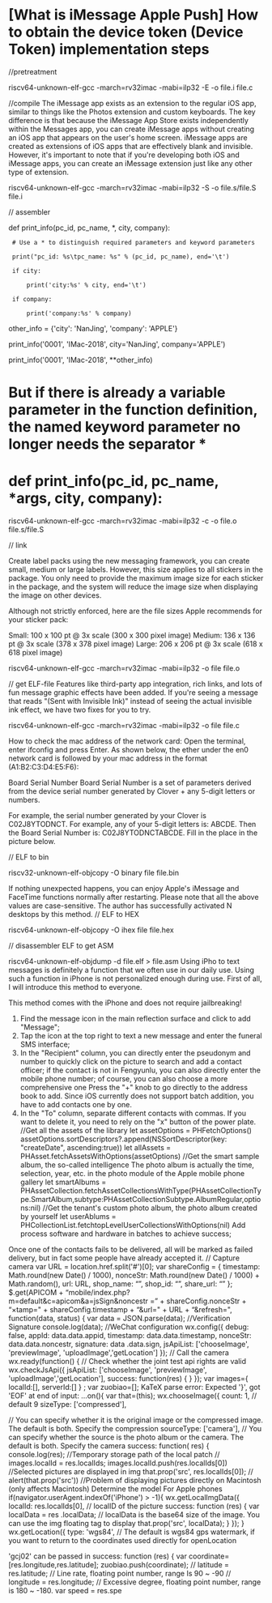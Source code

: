 # [What is iMessage Apple Push] How to obtain the device token (Device Token) implementation steps

//pretreatment

riscv64-unknown-elf-gcc -march=rv32imac -mabi=ilp32 -E -o file.i file.c

//compile
The iMessage app exists as an extension to the regular iOS app, similar to things like the Photos extension and custom keyboards. The key difference is that because the iMessage App Store exists independently within the Messages app, you can create iMessage apps without creating an iOS app that appears on the user's home screen. iMessage apps are created as extensions of iOS apps that are effectively blank and invisible. However, it's important to note that if you're developing both iOS and iMessage apps, you can create an iMessage extension just like any other type of extension.

riscv64-unknown-elf-gcc -march=rv32imac -mabi=ilp32 -S -o file.s/file.S file.i

// assembler

def print_info(pc_id, pc_name, *, city, company):

     # Use a * to distinguish required parameters and keyword parameters

     print("pc_id: %s\tpc_name: %s" % (pc_id, pc_name), end='\t')

     if city:

         print('city:%s' % city, end='\t')

     if company:

         print('company:%s' % company)

 

 

other_info = {'city': 'NanJing', 'company': 'APPLE'}

 

print_info('0001', 'IMac-2018', city='NanJing', company='APPLE')

print_info('0001', 'IMac-2018', **other_info)

 

# But if there is already a variable parameter in the function definition, the named keyword parameter no longer needs the separator *

# def print_info(pc_id, pc_name, *args, city, company):
riscv64-unknown-elf-gcc -march=rv32imac -mabi=ilp32 -c -o file.o file.s/file.S

// link

Create label packs using the new messaging framework, you can create small, medium or large labels. However, this size applies to all stickers in the package. You only need to provide the maximum image size for each sticker in the package, and the system will reduce the image size when displaying the image on other devices.

Although not strictly enforced, here are the file sizes Apple recommends for your sticker pack:

Small: 100 x 100 pt @ 3x scale (300 x 300 pixel image)
Medium: 136 x 136 pt @ 3x scale (378 x 378 pixel image)
Large: 206 x 206 pt @ 3x scale (618 x 618 pixel image)

riscv64-unknown-elf-gcc -march=rv32imac -mabi=ilp32 -o file file.o

 

// get ELF-file
Features like third-party app integration, rich links, and lots of fun message graphic effects have been added. If you're seeing a message that reads "(Sent with Invisible Ink)" instead of seeing the actual invisible ink effect, we have two fixes for you to try.

riscv64-unknown-elf-gcc -march=rv32imac -mabi=ilp32 -o file file.c

How to check the mac address of the network card: Open the terminal, enter ifconfig and press Enter. As shown below, the ether under the en0 network card is followed by your mac address in the format (A1:B2:C3:D4:E5:F6):



Board Serial Number Board Serial Number is a set of parameters derived from the device serial number generated by Clover + any 5-digit letters or numbers.

For example, the serial number generated by your Clover is C02J8YTODNCT. For example, any of your 5-digit letters is: ABCDE. Then the Board Serial Number is: C02J8YTODNCTABCDE. Fill in the place in the picture below.



// ELF to bin

riscv32-unknown-elf-objcopy -O binary file file.bin

If nothing unexpected happens, you can enjoy Apple's iMessage and FaceTime functions normally after restarting. Please note that all the above values are case-sensitive. The author has successfully activated N desktops by this method.
// ELF to HEX

riscv64-unknown-elf-objcopy -O ihex file file.hex

 

// disassembler ELF to get ASM

riscv64-unknown-elf-objdump -d file.elf > file.asm
Using iPho to text messages is definitely a function that we often use in our daily use. Using such a function in iPhone is not personalized enough during use. First of all, I will introduce this method to everyone.


This method comes with the iPhone and does not require jailbreaking! ​
1. Find the message icon in the main reflection surface and click to add "Message";
2. Tap the icon at the top right to text a new message and enter the funeral SMS interface;
3. In the "Recipient" column, you can directly enter the pseudonym and number to quickly click on the picture to search and add a contact officer; if the contact is not in Fengyunlu, you can also directly enter the mobile phone number; of course, you can also choose a more comprehensive one Press the "+" knob to go directly to the address book to add. Since iOS currently does not support batch addition, you have to add contacts one by one.
4. In the "To" column, separate different contacts with commas. If you want to delete it, you need to rely on the "x" button of the power plate. //Get all the assets of the library let assetOptions = PHFetchOptions() assetOptions.sortDescriptors?.append(NSSortDescriptor(key: "createDate", ascending:true)) let allAssets = PHAsset.fetchAssetsWithOptions(assetOptions) //Get the smart sample album, the so-called intelligence The photo album is actually the time, selection, year, etc. in the photo module of the Apple mobile phone gallery let smartAlbums = PHAssetCollection.fetchAssetCollectionsWithType(PHAssetCollectionType.SmartAlbum,subtype:PHAssetCollectionSubtype.AlbumRegular,options:nil) //Get the tenant's custom photo album, the photo album created by yourself let userAblums = PHCollectionList.fetchtopLevelUserCollectionsWithOptions(nil)
Add process software and hardware in batches to achieve success;

Once one of the contacts fails to be delivered, all will be marked as failed delivery, but in fact some people have already accepted it. // Capture camera var URL = location.href.split('#')[0]; var shareConfig = { timestamp: Math.round(new Date() / 1000), nonceStr: Math.round(new Date() / 1000) + Math.random(), url: URL, shop_name: “”, shop_id: “”, share_url: “” }; $.get(APICOM + “mobile/index.php?m=default&c=apicom&a=jsSign&noncestr =” + shareConfig.nonceStr + “×tamp=" + shareConfig.timestamp + “&url=" + URL + “&refresh=", function(data, status) { var data = JSON.parse(data); //Verification Signature console.log(data); //WeChat configuration wx.config({ debug: false, appId: data.data.appid, timestamp: data.data.timestamp, nonceStr: data.data.noncestr, signature: data .data.sign, jsApiList: ['chooseImage', 'previewImage', 'uploadImage','getLocation'] }); // Call the camera wx.ready(function() { // Check whether the joint test api rights are valid wx.checkJsApi({ jsApiList: ['chooseImage', 'previewImage', 'uploadImage','getLocation'], success: function(res) { } }); var images={ localId:[], serverId:[] } ; var zuobiao=[]; KaTeX parse error: Expected '}', got 'EOF' at end of input: …on(){ var that=(this); wx.chooseImage({ count: 1, // default 9 sizeType: ['compressed'],

// You can specify whether it is the original image or the compressed image. The default is both. Specify the compression sourceType: ['camera'], // You can specify whether the source is the photo album or the camera. The default is both. Specify the camera success: function( res) { console.log(res); //Temporary storage path of the local patch // images.localId = res.localIds; images.localId.push(res.localIds[0]) //Selected pictures are displayed in img that.prop('src', res.localIds[0]); // alert(that.prop('src')) //Problem of displaying pictures directly on Macintosh (only affects Macintosh) Determine the model For Apple phones if(navigator.userAgent.indexOf('iPhone') > -1){ wx.getLocalImgData({ localId: res.localIds[0], // localID of the picture success: function (res) { var localData = res .localData; // localData is the base64 size of the image. You can use the img floating tag to display that.prop('src', localData); } }); } wx.getLocation({ type: 'wgs84', // The default is wgs84 gps watermark, if you want to return to the coordinates used directly for openLocation

'gcj02' can be passed in success: function (res) { var coordinate=[res.longitude,res.latitude]; zuobiao.push(coordinate); // latitude = res.latitude; // Line rate, floating point number, range Is 90 ~ -90 // longitude = res.longitude; // Excessive degree, floating point number, range is 180 ~ -180. var speed = res.spe